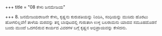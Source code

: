 +++
title = "08 ಕೇಳು ಜನಮೇಜಯ"

+++
8. ಜನಮೇಜಯರಾಜನೇ ಕೇಳು, ಕೃಷ್ಣನು ಕುರುಪತಿಯನ್ನು ನಿಂದಿಸಿ, ಸಂಧಿಯನ್ನು ಮುರಿದು ಹೊರಟು ಹೋಗಲಿಲ್ಲವೇ! ತಾಳೆಯ ಮರವನ್ನು ತನ್ನ ಬಾವುಟದಲ್ಲಿ  ಗುರುತಾಗಿ ಉಳ್ಳ ಬಲರಾಮನು ಯಾದವ ಸಮೂಹದೊಡನೆ ಬಂದು ಮುಂದೆ ಒದಗಲಿರುವ ಕಾರ್ಯದ ವಿವರಗಳ ಬಗ್ಗೆ ಕೃಷ್ಣನ ಅಭಿಪ್ರಾಯವನ್ನು ಕೇಳಿದನು.